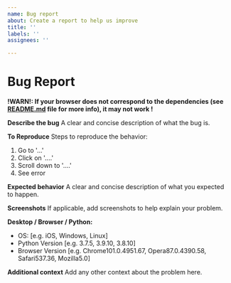 ```yaml
---
name: Bug report
about: Create a report to help us improve
title: ''
labels: ''
assignees: ''

---
```


# Bug Report

**!WARN!: If your browser does not correspond to the dependencies (see [README.md](README.md) file for more info), it may not work !**

**Describe the bug**
A clear and concise description of what the bug is.

**To Reproduce**
Steps to reproduce the behavior:
1. Go to '...'
2. Click on '....'
3. Scroll down to '....'
4. See error

**Expected behavior**
A clear and concise description of what you expected to happen.

**Screenshots**
If applicable, add screenshots to help explain your problem.

**Desktop / Browser / Python:**
 - OS: [e.g. iOS, Windows, Linux]
 - Python Version [e.g. 3.7.5, 3.9.10, 3.8.10]
 - Browser Version [e.g. Chrome101.0.4951.67, Opera87.0.4390.58, Safari537.36, Mozilla5.0]

**Additional context**
Add any other context about the problem here.